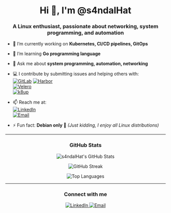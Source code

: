 <h1 align="center">Hi 👋, I'm @s4ndalHat</h1>
<h3 align="center">A Linux enthusiast, passionate about networking, system programming, and automation</h3>

- 🔭 I’m currently working on **Kubernetes, CI/CD pipelines, GitOps**

- 🌱 I’m learning **Go programming language**

- 💬 Ask me about **system programming, automation, networking**

- 💻 I contribute by submitting issues and helping others with:  
  [![GitLab](https://img.shields.io/badge/-GitLab-FC6D26?logo=gitlab&logoColor=fff)](https://about.gitlab.com/) 
  [![Harbor](https://img.shields.io/badge/-Harbor-60B932?logo=harbor&logoColor=fff)](https://goharbor.io/)  
  [![Velero](https://img.shields.io/badge/-Velero-3761A8?logo=velero&logoColor=fff)](https://velero.io/)  
  [![k8up](https://img.shields.io/badge/-k8up-0078D7?logo=kubernetes&logoColor=fff)](https://k8up.io/)

- 📫 Reach me at:  
  [![LinkedIn](https://img.shields.io/badge/-LinkedIn-blue?logo=linkedin&logoColor=white)](https://www.linkedin.com/in/winness-r)  
  [![Email](https://img.shields.io/badge/Email-winness.it@gmail.com-lightgrey)](mailto:winness.it@gmail.com)

- ⚡ Fun fact: **Debian only 🐧** *(Just kidding, I enjoy all Linux distributions)*

---

<h3 align="center">GitHub Stats</h3>
<p align="center">
  <img src="https://github-readme-stats.vercel.app/api?username=s4ndalHat&show_icons=true&theme=dark" alt="s4ndalHat's GitHub Stats" />
</p>
<p align="center">
  <img src="https://github-readme-streak-stats.herokuapp.com/?user=s4ndalHat&theme=dark" alt="GitHub Streak" />
</p>
<p align="center">
  <img src="https://github-readme-stats.vercel.app/api/top-langs/?username=s4ndalHat&layout=compact&theme=dark" alt="Top Languages" />
</p>

---

<h3 align="center">Connect with me</h3>
<p align="center">
  <a href="https://linkedin.com/in/winness-r">
    <img src="https://img.shields.io/badge/-LinkedIn-0077B5?style=flat-square&logo=linkedin" alt="LinkedIn" />
  </a>
  <a href="mailto:winness.it@gmail.com">
    <img src="https://img.shields.io/badge/-Email-D14836?style=flat-square&logo=gmail&logoColor=white" alt="Email" />
  </a>
</p>